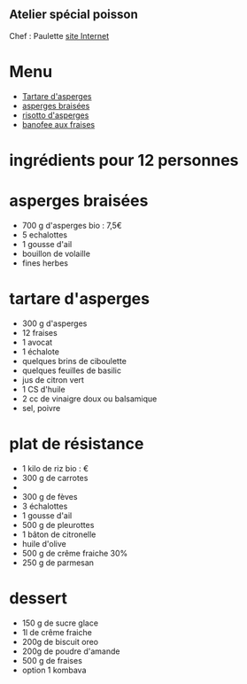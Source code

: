 ## Atelier spécial poisson

Chef : Paulette
[site Internet](http://www.papillesetcompagnie.fr/)

# Menu

* [Tartare d'asperges](https://akakeronos.github.io/daktary/#akakeronos/recette-gourmandignes/blob/master/atelier-2018-04-27/tartare-asperges.md)
* [asperges braisées](https://akakeronos.github.io/daktary/#akakeronos/recette-gourmandignes/blob/master/atelier-2018-04-27/asperges-braisees.md)
* [risotto d'asperges](https://akakeronos.github.io/daktary/#akakeronos/recette-gourmandignes/blob/master/atelier-2018-04-27/risotto-asperges.md)
* [banofee aux fraises](https://akakeronos.github.io/daktary/#akakeronos/recette-gourmandignes/blob/master/atelier-2018-04-27/banofee-fraise.md)

# ingrédients pour 12 personnes

# asperges braisées
* 700 g d'asperges bio : 7,5€
* 5 echalottes
* 1 gousse d'ail
* bouillon de volaille
* fines herbes

# tartare d'asperges
* 300 g d'asperges
* 12 fraises
* 1 avocat
* 1 échalote
* quelques brins de ciboulette
* quelques feuilles de basilic
* jus de citron vert
* 1 CS d'huile
* 2 cc de vinaigre doux ou balsamique
* sel, poivre

# plat de résistance
* 1 kilo de riz bio : €
* 300 g de carrotes
*
* 300 g de fèves
* 3 échalottes
* 1 gousse d'ail
* 500 g de pleurottes
* 1 bâton de citronelle
* huile d'olive
* 500 g de crême fraiche 30%
* 250 g de parmesan

# dessert
* 150 g de sucre glace
* 1l de crême fraiche
* 200g de biscuit oreo
* 200g de poudre d'amande
* 500 g de fraises
* option 1 kombava
